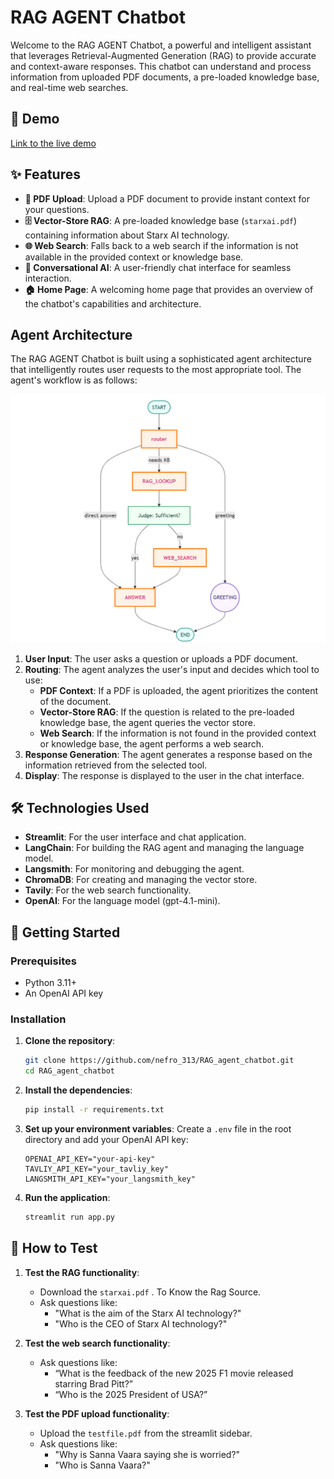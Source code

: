 # RAG AGENT Chatbot

Welcome to the RAG AGENT Chatbot, a powerful and intelligent assistant that leverages Retrieval-Augmented Generation (RAG) to provide accurate and context-aware responses. This chatbot can understand and process information from uploaded PDF documents, a pre-loaded knowledge base, and real-time web searches.

## 🚀 Demo

[Link to the live demo](https://rag-agent-chatai.streamlit.app/)

## ✨ Features

- **📄 PDF Upload**: Upload a PDF document to provide instant context for your questions.
- **🗄️ Vector-Store RAG**: A pre-loaded knowledge base (`starxai.pdf`) containing information about Starx AI technology.
- **🌐 Web Search**: Falls back to a web search if the information is not available in the provided context or knowledge base.
- **🤖 Conversational AI**: A user-friendly chat interface for seamless interaction.
- **🏠 Home Page**: A welcoming home page that provides an overview of the chatbot's capabilities and architecture.

##  Agent Architecture

The RAG AGENT Chatbot is built using a sophisticated agent architecture that intelligently routes user requests to the most appropriate tool. The agent's workflow is as follows:

![Agent Architecture](data/agent_graph.png)

1. **User Input**: The user asks a question or uploads a PDF document.
2. **Routing**: The agent analyzes the user's input and decides which tool to use:
   - **PDF Context**: If a PDF is uploaded, the agent prioritizes the content of the document.
   - **Vector-Store RAG**: If the question is related to the pre-loaded knowledge base, the agent queries the vector store.
   - **Web Search**: If the information is not found in the provided context or knowledge base, the agent performs a web search.
3. **Response Generation**: The agent generates a response based on the information retrieved from the selected tool.
4. **Display**: The response is displayed to the user in the chat interface.

## 🛠️ Technologies Used

- **Streamlit**: For the user interface and chat application.
- **LangChain**: For building the RAG agent and managing the language model.
- **Langsmith**: For monitoring and debugging the agent.
- **ChromaDB**: For creating and managing the vector store.
- **Tavily**: For the web search functionality.
- **OpenAI**: For the language model (gpt-4.1-mini).

## 🚀 Getting Started

### Prerequisites

- Python 3.11+
- An OpenAI API key

### Installation

1. **Clone the repository**:
   ```bash
   git clone https://github.com/nefro_313/RAG_agent_chatbot.git
   cd RAG_agent_chatbot
   ```

2. **Install the dependencies**:
   ```bash
   pip install -r requirements.txt
   ```

3. **Set up your environment variables**:
   Create a `.env` file in the root directory and add your OpenAI API key:
   ```
   OPENAI_API_KEY="your-api-key"
   TAVLIY_API_KEY="your_tavliy_key"
   LANGSMITH_API_KEY="your_langsmith_key"
   ```
5. **Run the application**:
   ```bash
   streamlit run app.py
   ```

## 🧪 How to Test

1. **Test the RAG functionality**:
   - Download the `starxai.pdf`  . To Know the Rag Source.
   - Ask questions like:
     - "What is the aim of the Starx AI technology?"
     - "Who is the CEO of Starx AI technology?"

2. **Test the web search functionality**:
   - Ask questions like:
     - “What is the feedback of the new 2025 F1 movie released starring Brad Pitt?”  
     - “Who is the 2025 President of USA?” 

3. **Test the PDF upload functionality**:
   - Upload the `testfile.pdf` from the streamlit sidebar.
   - Ask questions like:
     - "Why is Sanna Vaara saying she is worried?"
     - "Who is Sanna Vaara?"
